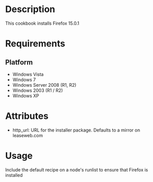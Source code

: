 Description
===========

This cookbook installs Firefox 15.0.1

Requirements
============

Platform
--------

* Windows Vista
* Windows 7
* Windows Server 2008 (R1, R2)
* Windows 2003 (R1 / R2)
* Windows XP


Attributes
==========

* http_url: URL for the installer package.  Defaults to a mirror on leaseweb.com

Usage
=====

Include the default recipe on a node's runlist to ensure that Firefox is installed